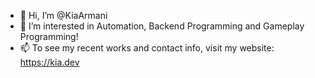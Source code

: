 - 👋 Hi, I’m @KiaArmani
- 👀 I’m interested in Automation, Backend Programming and Gameplay Programming!
- 📫 To see my recent works and contact info, visit my website: https://kia.dev
